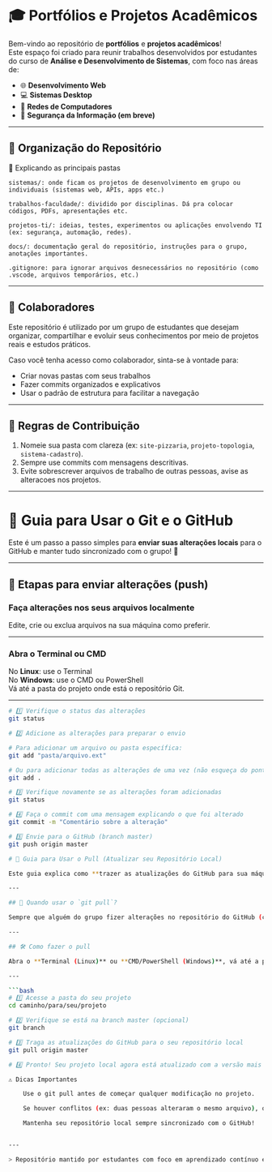 # 🎓 Portfólios e Projetos Acadêmicos

Bem-vindo ao repositório de **portfólios** e **projetos acadêmicos**!  
Este espaço foi criado para reunir trabalhos desenvolvidos por estudantes do curso de **Análise e Desenvolvimento de Sistemas**, com foco nas áreas de:

- 🌐 **Desenvolvimento Web**
- 💻 **Sistemas Desktop**
- 📡 **Redes de Computadores**
- 🔐 **Segurança da Informação (em breve)**

---

## 📁 Organização do Repositório

🧠 Explicando as principais pastas

    sistemas/: onde ficam os projetos de desenvolvimento em grupo ou individuais (sistemas web, APIs, apps etc.)

    trabalhos-faculdade/: dividido por disciplinas. Dá pra colocar códigos, PDFs, apresentações etc.

    projetos-ti/: ideias, testes, experimentos ou aplicações envolvendo TI (ex: segurança, automação, redes).

    docs/: documentação geral do repositório, instruções para o grupo, anotações importantes.

    .gitignore: para ignorar arquivos desnecessários no repositório (como .vscode, arquivos temporários, etc.)


---

## 🤝 Colaboradores

Este repositório é utilizado por um grupo de estudantes que desejam organizar, compartilhar e evoluir seus conhecimentos por meio de projetos reais e estudos práticos.

Caso você tenha acesso como colaborador, sinta-se à vontade para:

- Criar novas pastas com seus trabalhos
- Fazer commits organizados e explicativos
- Usar o padrão de estrutura para facilitar a navegação

---

## 📌 Regras de Contribuição

1. Nomeie sua pasta com clareza (ex: `site-pizzaria`, `projeto-topologia`, `sistema-cadastro`).
2. Sempre use commits com mensagens descritivas.
3. Evite sobrescrever arquivos de trabalho de outras pessoas, avise as alteracoes nos projetos.

---

# 🚀 Guia para Usar o Git e o GitHub

Este é um passo a passo simples para **enviar suas alterações locais** para o GitHub e manter tudo sincronizado com o grupo! 🤝

---

## 📌 Etapas para enviar alterações (push)

### Faça alterações nos seus arquivos localmente  
Edite, crie ou exclua arquivos na sua máquina como preferir.

---

### Abra o Terminal ou CMD  
No **Linux**: use o Terminal  
No **Windows**: use o CMD ou PowerShell  
Vá até a pasta do projeto onde está o repositório Git.

---

```bash
# 1️⃣ Verifique o status das alterações
git status

# 2️⃣ Adicione as alterações para preparar o envio

# Para adicionar um arquivo ou pasta específica:
git add "pasta/arquivo.ext"

# Ou para adicionar todas as alterações de uma vez (não esqueça do ponto no final):
git add .

# 3️⃣ Verifique novamente se as alterações foram adicionadas
git status

# 4️⃣ Faça o commit com uma mensagem explicando o que foi alterado
git commit -m "Comentário sobre a alteração"

# 5️⃣ Envie para o GitHub (branch master)
git push origin master

# 🔄 Guia para Usar o Pull (Atualizar seu Repositório Local)

Este guia explica como **trazer as atualizações do GitHub para sua máquina local**. Isso garante que todos trabalhem com a versão mais recente do projeto! ⚙️📥

---

## 🧭 Quando usar o `git pull`?

Sempre que alguém do grupo fizer alterações no repositório do GitHub (como adicionar arquivos, editar ou excluir), **você deve usar o `pull` antes de começar a trabalhar** para evitar conflitos.

---

## 🛠️ Como fazer o pull

Abra o **Terminal (Linux)** ou **CMD/PowerShell (Windows)**, vá até a pasta onde está seu projeto com Git configurado, e siga os passos:

---

```bash
# 1️⃣ Acesse a pasta do seu projeto
cd caminho/para/seu/projeto

# 2️⃣ Verifique se está na branch master (opcional)
git branch

# 3️⃣ Traga as atualizações do GitHub para o seu repositório local
git pull origin master

# 4️⃣ Pronto! Seu projeto local agora está atualizado com a versão mais recente do GitHub 🎉

⚠️ Dicas Importantes

    Use o git pull antes de começar qualquer modificação no projeto.

    Se houver conflitos (ex: duas pessoas alteraram o mesmo arquivo), o Git irá te avisar e você poderá resolver manualmente.

    Mantenha seu repositório local sempre sincronizado com o GitHub!


---

> Repositório mantido por estudantes com foco em aprendizado contínuo e colaboração. 🚀

